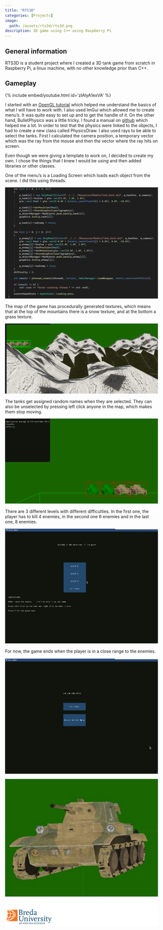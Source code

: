 ```yaml
---
title: "RTS3D"
categories: [Projects]
image: 
  path: /assets/rts3d/rts3d.png
description: 3D game using C++ using Raspberry Pi
---
```


## General information

RTS3D is a student project where I created a 3D tank game from scratch in Raspberry Pi, a linux machine,  with no other knowledge prior than C++.

## Gameplay

{% include embed/youtube.html id='zIAlyA1exVA' %}

I started with an [OpenGL tutorial](https://learnopengl.com/Getting-started/OpenGL)  which helped me understand the basics of what I will have to work with.  I also used ImGui which allowed me to create menu’s. It was quite easy to set up and to get the handle of it. On the other hand, BulletPhysics was a little tricky.  I found a manual on [github](https://github.com/bulletphysics/bullet3/tree/master/docs)  which helped me a lot. In order to test that the physics were linked to the objects, I had to create a new class called PhysicsDraw. I also used rays to be able to select the tanks. First I calculated the camera position, a temporary vector which was the ray from the mouse and then the vector where the ray hits on screen.

Even though we were giving a template to work on, I decided to create my own. I chose the things that I knew I would be using and then added libraries or other classes.

One of the menu’s is a Loading Screen which loads each object from the scene. I did this using threads.

![](../assets/rts3d/rts3d1.png)

The map of the game has procedurally generated textures, which means that at the top of the mountains there is a snow texture, and at the bottom a grass texture.

![](../assets/rts3d/rts3d2.png)

The tanks get assigned random names when they are selected. They can also be unselected by pressing left click anyone in the map, which makes them stop moving.

![](../assets/rts3d/rts3d3.png)

There are 3 different levels with different difficulties. In the first one, the player has to kill 4 enemies, in the second one 6 enemies and in the last one, 8 enemies.

![](../assets/rts3d/rts3d4.png)

For now, the game ends when the player is in a close range to the enemies.

![](../assets/rts3d/rts3d5.png)

![](../assets/rts3d/rts3d6.png)

![](../assets/rts3d/buaslogo.png)




